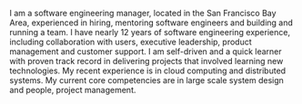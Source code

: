 I am a software engineering manager, located in the San Francisco Bay Area, experienced in hiring, mentoring software engineers and building and running a team. I have nearly 12 years of software engineering experience, including collaboration with users, executive leadership, product management and customer support. I am self-driven and a quick learner with proven track record in delivering projects that involved learning new technologies. My recent experience is in cloud computing and distributed systems. My current core competencies are in large scale system design and people, project management.
